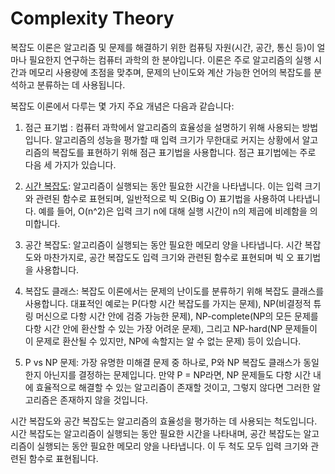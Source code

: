 # Complexity Theory

복잡도 이론은 알고리즘 및 문제를 해결하기 위한 컴퓨팅 자원(시간, 공간, 통신 등)이 얼마나 필요한지 연구하는 컴퓨터 과학의 한 분야입니다. 이론은 주로 알고리즘의 실행 시간과 메모리 사용량에 초점을 맞추며, 문제의 난이도와 계산 가능한 언어의 복잡도를 분석하고 분류하는 데 사용됩니다.

복잡도 이론에서 다루는 몇 가지 주요 개념은 다음과 같습니다:

1. 점근 표기법 : 컴퓨터 과학에서 알고리즘의 효율성을 설명하기 위해 사용되는 방법입니다. 알고리즘의 성능을 평가할 때 입력 크기가 무한대로 커지는 상황에서 알고리즘의 복잡도를 표현하기 위해 점근 표기법을 사용합니다. 점근 표기법에는 주로 다음 세 가지가 있습니다.

2. [시간 복잡도](https://github.com/weird14446/Study/blob/main/Computer%20Science/Theoretical%20Computer%20Science/Complexity%20Theory/Time%20Complexity.md): 알고리즘이 실행되는 동안 필요한 시간을 나타냅니다. 이는 입력 크기와 관련된 함수로 표현되며, 일반적으로 빅 오(Big O) 표기법을 사용하여 나타냅니다. 예를 들어, O(n^2)은 입력 크기 n에 대해 실행 시간이 n의 제곱에 비례함을 의미합니다.
3. 공간 복잡도: 알고리즘이 실행되는 동안 필요한 메모리 양을 나타냅니다. 시간 복잡도와 마찬가지로, 공간 복잡도도 입력 크기와 관련된 함수로 표현되며 빅 오 표기법을 사용합니다.
4. 복잡도 클래스: 복잡도 이론에서는 문제의 난이도를 분류하기 위해 복잡도 클래스를 사용합니다. 대표적인 예로는 P(다항 시간 복잡도를 가지는 문제), NP(비결정적 튜링 머신으로 다항 시간 안에 검증 가능한 문제), NP-complete(NP의 모든 문제를 다항 시간 안에 환산할 수 있는 가장 어려운 문제), 그리고 NP-hard(NP 문제들이 이 문제로 환산될 수 있지만, NP에 속할지는 알 수 없는 문제) 등이 있습니다.
 
5. P vs NP 문제: 가장 유명한 미해결 문제 중 하나로, P와 NP 복잡도 클래스가 동일한지 아닌지를 결정하는 문제입니다. 만약 P = NP라면, NP 문제들도 다항 시간 내에 효율적으로 해결할 수 있는 알고리즘이 존재할 것이고, 그렇지 않다면 그러한 알고리즘은 존재하지 않을 것입니다.

시간 복잡도와 공간 복잡도는 알고리즘의 효율성을 평가하는 데 사용되는 척도입니다. 시간 복잡도는 알고리즘이 실행되는 동안 필요한 시간을 나타내며, 공간 복잡도는 알고리즘이 실행되는 동안 필요한 메모리 양을 나타냅니다. 이 두 척도 모두 입력 크기와 관련된 함수로 표현됩니다.
